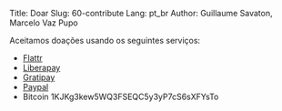 Title: Doar
Slug: 60-contribute
Lang: pt_br
Author: Guillaume Savaton, Marcelo Vaz Pupo

Aceitamos doações usando os seguintes serviços:

* [Flattr](https://flattr.com/submit/auto?fid=4lz3lv&url=http://sozi.baierouge.fr/)
* [Liberapay](https://liberapay.com/senshu/donate)
* [Gratipay](https://gratipay.com/Sozi/)
* [Paypal](https://www.paypal.me/guillaumesavaton)
* Bitcoin 1KJKg3kew5WQ3FSEQC5y3yP7cS6sXFYsTo
